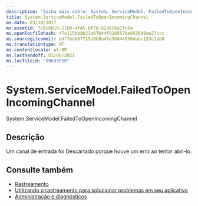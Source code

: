 ```yaml
---
description: 'Saiba mais sobre: System. ServiceModel. FailedToOpenIncomingChannel'
title: System.ServiceModel.FailedToOpenIncomingChannel
ms.date: 03/30/2017
ms.assetid: 7c6c6b1b-51b8-4f45-bf76-62d816a1fc0a
ms.openlocfilehash: 47e115bb8b21a67b44f928557be9539d8ae27ccc
ms.sourcegitcommit: ddf7edb67715a5b9a45e3dd44536dabc153c1de0
ms.translationtype: MT
ms.contentlocale: pt-BR
ms.lasthandoff: 02/06/2021
ms.locfileid: "99633550"
---
```

# <a name="systemservicemodelfailedtoopenincomingchannel"></a>System.ServiceModel.FailedToOpenIncomingChannel

System.ServiceModel.FailedToOpenIncomingChannel  
  
## <a name="description"></a>Descrição  

 Um canal de entrada foi Descartado porque houve um erro ao tentar abri-lo.  
  
## <a name="see-also"></a>Consulte também

- [Rastreamento](index.md)
- [Utilizando o rastreamento para solucionar problemas em seu aplicativo](using-tracing-to-troubleshoot-your-application.md)
- [Administração e diagnósticos](../index.md)
